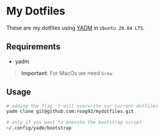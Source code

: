 # My Dotfiles

These are my dotfiles using [YADM](https://github.com/TheLocehiliosan/yadm) in `Ubuntu 20.04 LTS`.

## Requirements

 - yadm

> __Important__: For MacOs we need `brew`

## Usage

```bash
# adding the flag -f will overwrite our current dotfiles
yadm clone git@github.com:roag92/mydotfiles.git

# only if you want to execute the bootstrap script
~/.config/yadm/bootstrap
```

